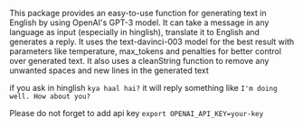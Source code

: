 This package provides an easy-to-use function for generating text in English by using OpenAI's GPT-3 model. It can take a message in any language as input (especially in hinglish), translate it to English and generates a reply. It uses the text-davinci-003 model for the best result with parameters like temperature, max_tokens and penalties for better control over generated text. It also uses a cleanString function to remove any unwanted spaces and new lines in the generated text

if you ask in hinglish `kya haal hai?` it will reply something like `I'm doing well. How about you?`

Please do not forget to add api key `export OPENAI_API_KEY=your-key`